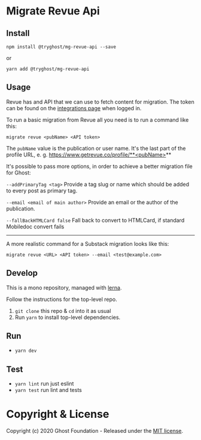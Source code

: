 # Migrate Revue Api

## Install

`npm install @tryghost/mg-revue-api --save`

or

`yarn add @tryghost/mg-revue-api`


## Usage

Revue has and API that we can use to fetch content for migration. The token can be found on the [integrations page](https://www.getrevue.co/app/integrations) when logged in.

To run a basic migration from Revue all you need is to run a command like this:

`migrate revue <pubName> <API token>`

The `pubName` value is the publication or user name. It's the last part of the profile URL, e. g. https://www.getrevue.co/profile/**<pubName>**

It's possible to pass more options, in order to achieve a better migration file for Ghost:

`--addPrimaryTag <tag>`
Provide a tag slug or name which should be added to every post as primary tag.

`--email <email of main author>`
Provide an email or the author of the publication.

`--fallBackHTMLCard false`
Fall back to convert to HTMLCard, if standard Mobiledoc convert fails

<hr>

A more realistic command for a Substack migration looks like this:

`migrate revue <URL> <API token> --email <test@example.com>`


## Develop

This is a mono repository, managed with [lerna](https://lernajs.io/).

Follow the instructions for the top-level repo.
1. `git clone` this repo & `cd` into it as usual
2. Run `yarn` to install top-level dependencies.


## Run

- `yarn dev`


## Test

- `yarn lint` run just eslint
- `yarn test` run lint and tests




# Copyright & License

Copyright (c) 2020 Ghost Foundation - Released under the [MIT license](LICENSE).